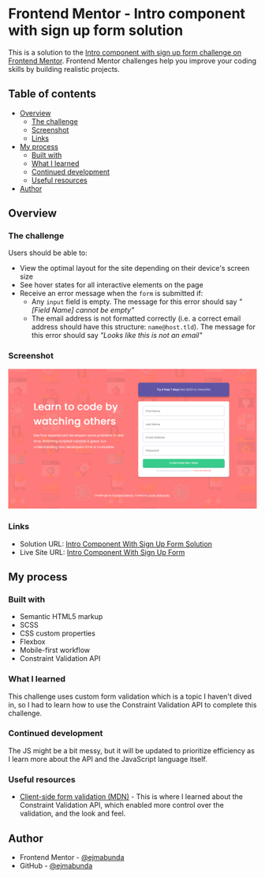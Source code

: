 # Frontend Mentor - Intro component with sign up form solution

This is a solution to the [Intro component with sign up form challenge on Frontend Mentor](https://www.frontendmentor.io/challenges/intro-component-with-signup-form-5cf91bd49edda32581d28fd1). Frontend Mentor challenges help you improve your coding skills by building realistic projects.

## Table of contents

- [Overview](#overview)
  - [The challenge](#the-challenge)
  - [Screenshot](#screenshot)
  - [Links](#links)
- [My process](#my-process)
  - [Built with](#built-with)
  - [What I learned](#what-i-learned)
  - [Continued development](#continued-development)
  - [Useful resources](#useful-resources)
- [Author](#author)

## Overview

### The challenge

Users should be able to:

- View the optimal layout for the site depending on their device's screen size
- See hover states for all interactive elements on the page
- Receive an error message when the `form` is submitted if:
  - Any `input` field is empty. The message for this error should say _"[Field Name] cannot be empty"_
  - The email address is not formatted correctly (i.e. a correct email address should have this structure: `name@host.tld`). The message for this error should say _"Looks like this is not an email"_

### Screenshot

![](screenshots/desktop-design.png)

### Links

- Solution URL: [Intro Component With Sign Up Form Solution](https://your-solution-url.com)
- Live Site URL: [Intro Component With Sign Up Form](ejmabunda.github.io/fem-intro_component_with_sign_up_form)

## My process

### Built with

- Semantic HTML5 markup
- SCSS
- CSS custom properties
- Flexbox
- Mobile-first workflow
- Constraint Validation API

### What I learned

This challenge uses custom form validation which is a topic I haven't dived in, so I had to learn how to use the Constraint Validation API to complete this challenge.

### Continued development

The JS might be a bit messy, but it will be updated to prioritize efficiency as I learn more about the API and the JavaScript language itself.

### Useful resources

- [Client-side form validation (MDN)](https://developer.mozilla.org/en-US/docs/Learn/Forms/Form_validation) - This is where I learned about the Constraint Validation API, which enabled more control over the validation, and the look and feel.

## Author

- Frontend Mentor - [@ejmabunda](https://www.frontendmentor.io/profile/ejmabunda)
- GitHub - [@ejmabunda](https://www.github.com/ejmabunda)
